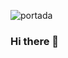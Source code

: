 ![portada](https://user-images.githubusercontent.com/28499409/123457101-f4f07f00-d5b9-11eb-9bff-8c26825008dc.jpeg)
### Hi there 👋

<!--
**IgnacioTosi/IgnacioTosi** is a ✨ _special_ ✨ repository because its `README.md` (this file) appears on your GitHub profile.

Here are some ideas to get you started:

- 🔭 I’m currently working on ...
- 🌱 I’m currently learning ...
- 👯 I’m looking to collaborate on ...
- 🤔 I’m looking for help with ...
- 💬 Ask me about ...
- 📫 How to reach me: ...
- 😄 Pronouns: ...
- ⚡ Fun fact: ...
-->
